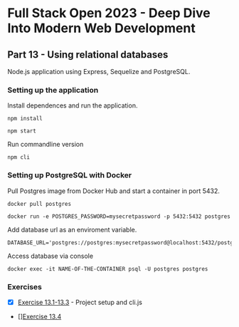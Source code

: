 # Full Stack Open 2023 - Deep Dive Into Modern Web Development

## Part 13 - Using relational databases

Node.js application using Express, Sequelize and PostgreSQL.

### Setting up the application 

Install dependences and run the application.

    npm install 

    npm start

Run commandline version

    npm cli

### Setting up PostgreSQL with Docker

Pull Postgres image from Docker Hub and start a container in port 5432.

    docker pull postgres
    
    docker run -e POSTGRES_PASSWORD=mysecretpassword -p 5432:5432 postgres

Add database url as an enviroment variable.

    DATABASE_URL='postgres://postgres:mysecretpassword@localhost:5432/postgres'

Access database via console 

    docker exec -it NAME-OF-THE-CONTAINER psql -U postgres postgres

### Exercises

- [x] [Exercise 13.1-13.3](https://github.com/ruusukivi/fullstack-part13-postgresql/tree/13.1-13.3) -  Project setup and cli.js
- [][Exercise 13.4]()
